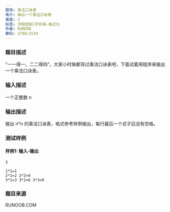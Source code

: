 ```yaml
---
题目: 乘法口诀表
简介: 输出一个乘法口诀表
难度: 2
标签: 流程控制|字符串-格式化
作者: RUNOOB
慕码: 2788/1539
---
```


### 题目描述

“一一得一，二二得四”，大家小时候都背过乘法口诀表吧，下面试着用程序来输出一个乘法口诀表。

### 输入描述

一个正整数 n

### 输出描述

输出 n*n 的乘法口诀表，格式参考样例输出，每行最后一个式子后没有空格。

### 测试样例

#### 样例1: 输入-输出

```
3
```

```
1*1=1
2*1=2 2*2=4
3*1=3 3*2=6 3*3=9
```

### 题目来源

RUNOOB.COM
